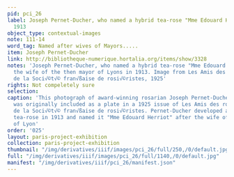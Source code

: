 ```yaml
---
pid: pci_26
label: Joseph Pernet-Ducher, who named a hybrid tea-rose "Mme Edouard Herriot" in
  1913
object_type: contextual-images
note: 111-14
word_tag: Named after wives of Mayors.....
item: Joseph Pernet-Ducher
link: http://bibliotheque-numerique.hortalia.org/items/show/3328
notes: 'Joseph Pernet-Ducher, who named a hybrid tea-rose "Mme Edouard Herriot" after
  the wife of the then mayor of Lyons in 1913. Image from Les Amis des roses: journal
  de la Soci√©t√© fran√ßaise de rosi√©ristes, 1925'
rights: Not compeletely sure
selection: 
caption: 'This photograph of award-winning rosarian Joseph Pernet-Ducher and his specimens
  was originally included as a plate in a 1925 issue of Les Amis des roses: journal
  de la Soci√©t√© fran√ßaise de rosi√©ristes. Pernet-Ducher developed a new hybrid
  tea-rose in 1913 and named it "Mme Edouard Herriot" after the wife of the then mayor
  of Lyon'
order: '025'
layout: paris-project-exhibition
collection: paris-project-exhibition
thumbnail: "/img/derivatives/iiif/images/pci_26/full/250,/0/default.jpg"
full: "/img/derivatives/iiif/images/pci_26/full/1140,/0/default.jpg"
manifest: "/img/derivatives/iiif/pci_26/manifest.json"
---
```

